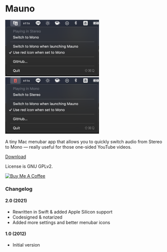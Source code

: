 # Mauno

<img src="screenshot1.png" width="300" /> <img src="screenshot2.png" width="300" />

A tiny Mac menubar app that allows you to quickly switch audio from Stereo to Mono — really useful for those one-sided YouTube videos.

[Download](http://mahdi.jp/apps/mauno)

License is GNU GPLv2.

<a href="https://www.buymeacoffee.com/mahdibchatnia" target="_blank"><img src="https://cdn.buymeacoffee.com/buttons/v2/default-yellow.png" alt="Buy Me A Coffee" height="48" width="173" ></a>

### Changelog

#### 2.0 (2021)

- Rewritten in Swift & added Apple Silicon support
- Codesigned & notarized
- Added more settings and better menubar icons

#### 1.0 (2012)

- Initial version
